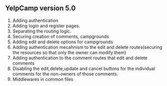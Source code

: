 ## YelpCamp version 5.0
1. Adding authentication
2. Adding login and register pages. 
3. Separating the routing logic.
4. Securing creation of comments, campgrounds
5. Adding edit and delete options for campgrounds
6. Adding authentication mecahnism to the edit and delete routes(securing the resources so that only
the owner can modify them)
7. Adding authentication to the comment routes that edit and delete comments
8. Disabling the edit,delete,update and cancel buttons for the individual comments for the non-owners of those comments.
9. Middlewares in common files